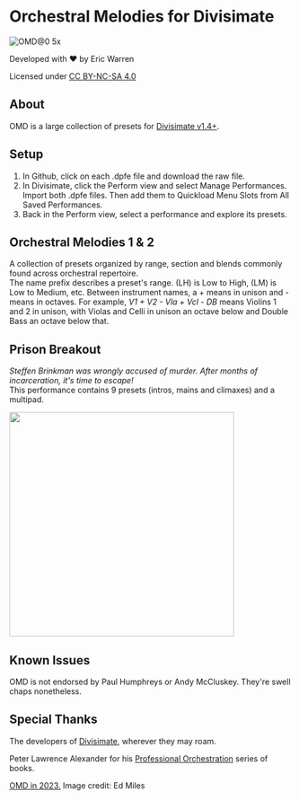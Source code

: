 # Orchestral Melodies for Divisimate
![OMD@0 5x](https://github.com/eakwarren/OMD/assets/1768096/d825e519-f9cc-431d-a2de-d6e7ad21bed7)



Developed with ❤️ by Eric Warren

Licensed under [CC BY-NC-SA 4.0](https://creativecommons.org/licenses/by-nc-sa/4.0/)

## About
OMD is a large collection of presets for [Divisimate v1.4+](https://www.divisimate.com).



## Setup
1. In Github, click on each .dpfe file and download the raw file.
2. In Divisimate, click the Perform view and select Manage Performances. Import both .dpfe files. Then add them to Quickload Menu Slots from All Saved Performances.
3. Back in the Perform view, select a performance and explore its presets.

## Orchestral Melodies 1 & 2
A collection of presets organized by range, section and blends commonly found across orchestral repertoire.  
The name prefix describes a preset's range. (LH) is Low to High, (LM) is Low to Medium, etc. Between instrument names, a + means in unison and - means in octaves. For example, _V1 + V2 - Vla + Vcl - DB_ means Violins 1 and 2 in unison, with Violas and Celli in unison an octave below and Double Bass an octave below that.

## Prison Breakout
_Steffen Brinkman was wrongly accused of murder. After months of incarceration, it's time to escape!_  
This performance contains 9 presets (intros, mains and climaxes) and a multipad.  



[<img src="https://img.youtube.com/vi/1Dqgbpsj4q0/hqdefault.jpg" width="400"/>](https://www.youtube.com/watch?v=1Dqgbpsj4q0)


## Known Issues
OMD is not endorsed by Paul Humphreys or Andy McCluskey. They're swell chaps nonetheless.



## Special Thanks
The developers of [Divisimate](https://www.divisimate.com), wherever they may roam.

Peter Lawrence Alexander for his [Professional Orchestration](https://www.alexanderpublishing.com/Departments/Orchestration/Professional-Orchestration-PDF-eBooks.aspx) series of books.

[OMD in 2023.](https://www.nme.com/en_au/news/music/omd-announce-new-album-and-share-single-bauhaus-staircase-listen-preorder-3488277) Image credit: Ed Miles
